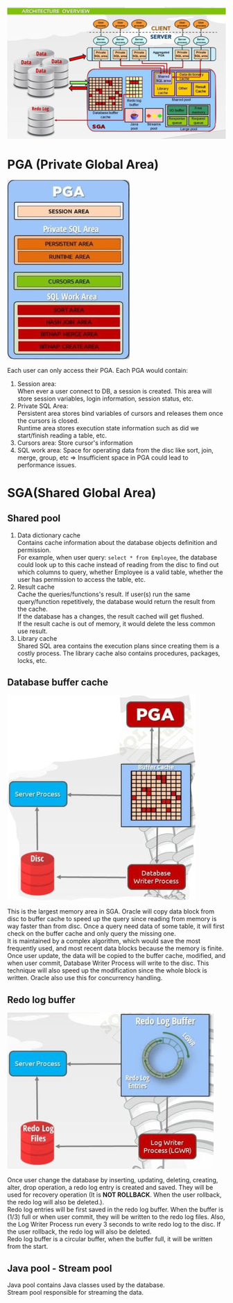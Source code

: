 ![](./img/architect.png)

# PGA (Private Global Area)
![](./img/pga.jpg)

Each user can only access their PGA. Each PGA would contain:
1. Session area:   
   When ever a user connect to DB, a session is created. 
   This area will store session variables, login information, session status, etc.
3. Private SQL Area:  
   Persistent area stores bind variables of cursors and releases them  once the cursors is closed.  
   Runtime area stores execution state information such as did we start/finish reading a table, etc.
5. Cursors area: Store cursor's information
6. SQL work area: Space for operating data from the disc like sort, join, merge, group, etc 
   => Insufficient space in PGA could lead to performance issues.
# SGA(Shared Global Area)
## Shared pool
1. Data dictionary cache  
   Contains cache information about the database objects definition and permission.  
   For example, when user query: `select * from Employee`, the database could look up to this cache instead of
   reading from the disc to find out which columns to query, whether Employee is a valid table, whether the user has permission to access the table, etc.
2. Result cache  
   Cache the queries/functions's result. If user(s) run the same query/function repetitively, the database would return the result from the cache.   
   If the database has a changes, the result cached will get flushed.  
   If the result cache is out of memory, it would delete the less common use result.
3. Library cache  
   Shared SQL area contains the execution plans since creating them is a costly process.
   The library cache also contains procedures, packages, locks, etc.
## Database buffer cache
![](./img/buf_cache.jpg)

This is the largest memory area in SGA. Oracle will copy data block from disc to buffer cache to speed up the query 
since reading from memory is way faster than from disc. Once a query need data of some table, it will first check on the buffer cache and only query the missing one.  
It is maintained by a complex algorithm, which would save the most frequently used,
and most recent data blocks because the memory is finite.  
Once user update, the data will be copied to the buffer cache, modified, and when user commit, 
Database Writer Process will write to the disc. 
This technique will also speed up the modification since the whole block is written. 
Oracle also use this for concurrency handling.
##  Redo log buffer
![](./img/redo_log.jpg)

Once user change the database by inserting, updating, deleting, creating, alter, drop operation, 
a redo log entry is created and saved. They will be used for recovery operation 
(It is __NOT ROLLBACK__. When the user rollback, the redo log will also be deleted.).  
Redo log entries will be first saved in the redo log buffer. When the buffer is (1/3) full or when user commit, 
they will be written to the redo log files. Also, the Log Writer Process run every 3 seconds to write redo log to the disc.
If the user rollback, the redo log will also be deleted.  
Redo log buffer is a circular buffer, when the buffer full, it will be written from the start.

## Java pool - Stream pool
Java pool contains Java classes used by the database.  
Stream pool responsible for streaming the data.
